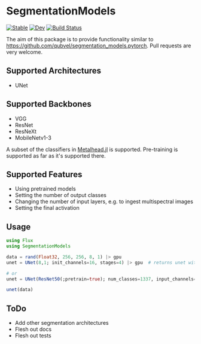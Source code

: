 # SegmentationModels

[![Stable](https://img.shields.io/badge/docs-stable-blue.svg)](https://maxfreu.github.io/SegmentationModels.jl/stable)
[![Dev](https://img.shields.io/badge/docs-dev-blue.svg)](https://maxfreu.github.io/SegmentationModels.jl/dev)
[![Build Status](https://github.com/maxfreu/SegmentationModels.jl/workflows/CI/badge.svg)](https://github.com/maxfreu/SegmentationModels.jl/actions)

The aim of this package is to provide functionality similar to https://github.com/qubvel/segmentation_models.pytorch. Pull requests are very welcome.


## Supported Architectures
- UNet

## Supported Backbones
- VGG
- ResNet
- ResNeXt
- MobileNetv1-3

A subset of the classifiers in [Metalhead.jl](https://github.com/FluxML/Metalhead.jl) is supported. 
Pre-training is supported as far as it's supported there.

## Supported Features
- Using pretrained models
- Setting the number of output classes
- Changing the number of input layers, e.g. to ingest multispectral images
- Setting the final activation


## Usage

```julia
using Flux
using SegmentationModels

data = rand(Float32, 256, 256, 8, 1) |> gpu
unet = UNet(8,1; init_channels=16, stages=4) |> gpu  # returns unet with simple double-conv backbone as a placeholder

# or
unet = UNet(ResNet50(;pretrain=true); num_classes=1337, input_channels=4) |> gpu

unet(data)
```

## ToDo
- Add other segmentation architectures
- Flesh out docs
- Flesh out tests
